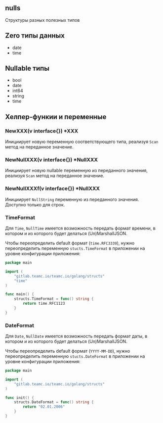 nulls
-----

Структуры разных полезных типов

## Zero типы данных

* date
* time

## Nullable типы

* bool
* date
* int64
* string
* time

## Хелпер-функии и переменные

### NewXXX(v interface{}) *XXX

Инициирует новую переменную соответствующего типа, реализуя `Scan` метод на переданное значение.

### NewNullXXX(v interface{}) *NullXXX

Инициирует новую nullable переменную из переданного значения, реализуя `Scan` метод на переданное значение.

### NewNullXXXf(v interface{}) *NullXXX

Инициирует `NullString` переменную из переданного значения. Доступно только для строк.

### TimeFormat

Для `Time`, `NullTime` имеется возможность передать формат времени, в котором и из которого будет делаться (Un)MarshallJSON.

Чтобы переопределить default формат (`time.RFC3339`), нужно переопределить переменную `stucts.TimeFormat` в приложении на уровне конфигурации приложения:


```go
package main

import (
	"gitlab.teamc.io/teamc.io/golang/structs"
	"time"
)

func main() {
	structs.TimeFormat = func() string {
		return time.RFC1123
	}
}
```

### DateFormat

Для `Date`, `NullDate` имеется возможность передать формат даты, в котором и из которого будет делаться (Un)MarshallJSON.

Чтобы переопределить default формат (`YYYY-MM-DD`), нужно переопределить переменную `stucts.DateFormat` в приложении на уровне конфигурации приложения:


```go
package main

import (
	"gitlab.teamc.io/teamc.io/golang/structs"
)

func init() {
	structs.DateFormat = func() string {
		return "02.01.2006"
	}
}
```